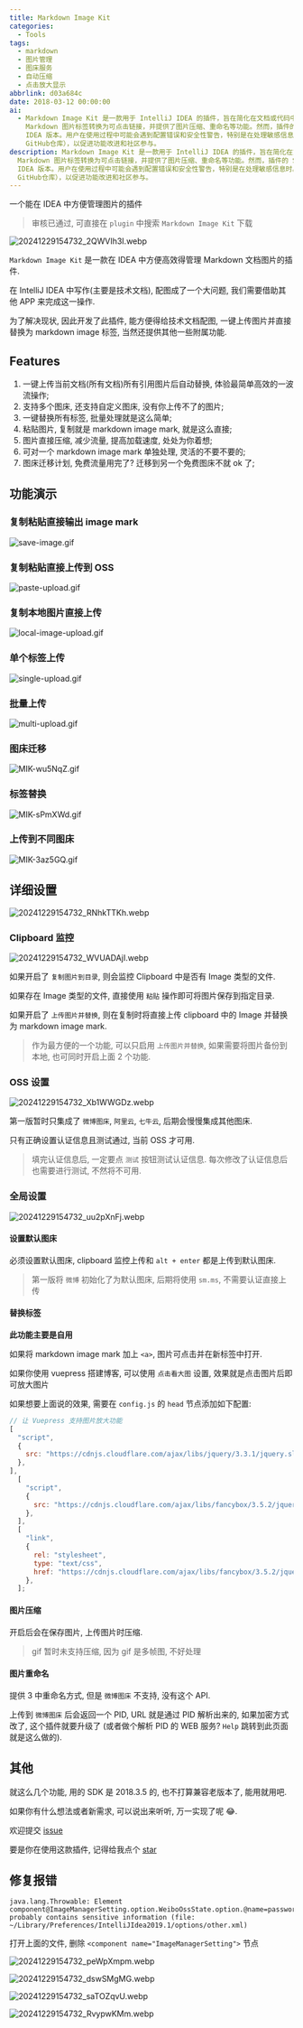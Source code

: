 ```yaml
---
title: Markdown Image Kit
categories:
  - Tools
tags:
  - markdown
  - 图片管理
  - 图床服务
  - 自动压缩
  - 点击放大显示
abbrlink: d03a684c
date: 2018-03-12 00:00:00
ai:
  - Markdown Image Kit 是一款用于 IntelliJ IDEA 的插件，旨在简化在文档或代码中添加和管理图像的过程。该工具集成了多种在线图床服务（如微博、阿里云、七牛云等），允许用户轻松上传图片并使用快捷键进行操作。它支持将
    Markdown 图片标签转换为可点击链接，并提供了图片压缩、重命名等功能。然而，插件的 SDK 采用的是2018.3.5版本，且可能不兼容较早的 IntelliJ
    IDEA 版本。用户在使用过程中可能会遇到配置错误和安全性警告，特别是在处理敏感信息时。此外，插件还提供了一个问题报告渠道（GitHub issue）以及鼓励用户给予支持的方式（star
    GitHub仓库），以促进功能改进和社区参与。
description: Markdown Image Kit 是一款用于 IntelliJ IDEA 的插件，旨在简化在文档或代码中添加和管理图像的过程。该工具集成了多种在线图床服务（如微博、阿里云、七牛云等），允许用户轻松上传图片并使用快捷键进行操作。它支持将
  Markdown 图片标签转换为可点击链接，并提供了图片压缩、重命名等功能。然而，插件的 SDK 采用的是2018.3.5版本，且可能不兼容较早的 IntelliJ
  IDEA 版本。用户在使用过程中可能会遇到配置错误和安全性警告，特别是在处理敏感信息时。此外，插件还提供了一个问题报告渠道（GitHub issue）以及鼓励用户给予支持的方式（star
  GitHub仓库），以促进功能改进和社区参与。
---
```


一个能在 IDEA 中方便管理图片的插件

> 审核已通过, 可直接在 `plugin` 中搜索 `Markdown Image Kit` 下载

![20241229154732_2QWVIh3I.webp](https://blog-1258270892.cos.ap-chengdu.myqcloud.com/source/image/20241229154732_2QWVIh3I.webp)

`Markdown Image Kit` 是一款在 IDEA 中方便高效得管理 Markdown 文档图片的插件.

在 IntelliJ IDEA 中写作(主要是技术文档), 配图成了一个大问题, 我们需要借助其他 APP 来完成这一操作.

为了解决现状, 因此开发了此插件, 能方便得给技术文档配图, 一键上传图片并直接替换为 markdown image 标签, 当然还提供其他一些附属功能.

## Features

1. 一键上传当前文档(所有文档)所有引用图片后自动替换, 体验最简单高效的一波流操作;
2. 支持多个图床, 还支持自定义图床, 没有你上传不了的图片;
3. 一键替换所有标签, 批量处理就是这么简单;
4. 粘贴图片, 复制就是 markdown image mark, 就是这么直接;
5. 图片直接压缩, 减少流量, 提高加载速度, 处处为你着想;
6. 可对一个 markdown image mark 单独处理, 灵活的不要不要的;
7. 图床迁移计划, 免费流量用完了? 迁移到另一个免费图床不就 ok 了;

## 功能演示

### 复制粘贴直接输出 image mark

![save-image.gif](https://blog-1258270892.cos.ap-chengdu.myqcloud.com/source/image/save-image.gif)

### 复制粘贴直接上传到 OSS

![paste-upload.gif](https://blog-1258270892.cos.ap-chengdu.myqcloud.com/source/image/paste-upload.gif)

### 复制本地图片直接上传

![local-image-upload.gif](https://blog-1258270892.cos.ap-chengdu.myqcloud.com/source/image/local-image-upload.gif)

### 单个标签上传

![single-upload.gif](https://blog-1258270892.cos.ap-chengdu.myqcloud.com/source/image/single-upload.gif)

### 批量上传

![multi-upload.gif](https://blog-1258270892.cos.ap-chengdu.myqcloud.com/source/image/multi-upload.gif)

### 图床迁移

![MIK-wu5NqZ.gif](https://blog-1258270892.cos.ap-chengdu.myqcloud.com/source/image/MIK-wu5NqZ.gif)

### 标签替换

![MIK-sPmXWd.gif](https://blog-1258270892.cos.ap-chengdu.myqcloud.com/source/image/MIK-sPmXWd.gif)

### 上传到不同图床

![MIK-3az5GQ.gif](https://blog-1258270892.cos.ap-chengdu.myqcloud.com/source/image/MIK-3az5GQ.gif)

## 详细设置

![20241229154732_RNhkTTKh.webp](https://blog-1258270892.cos.ap-chengdu.myqcloud.com/source/image/20241229154732_RNhkTTKh.webp)

### Clipboard 监控

![20241229154732_WVUADAjI.webp](https://blog-1258270892.cos.ap-chengdu.myqcloud.com/source/image/20241229154732_WVUADAjI.webp)

如果开启了 `复制图片到目录`, 则会监控 Clipboard 中是否有 Image 类型的文件.

如果存在 Image 类型的文件, 直接使用 `粘贴` 操作即可将图片保存到指定目录.

如果开启了 `上传图片并替换`, 则在复制时将直接上传 clipboard 中的 Image 并替换为 markdown image mark.

> 作为最方便的一个功能, 可以只启用 `上传图片并替换`, 如果需要将图片备份到本地, 也可同时开启上面 2 个功能.

### OSS 设置

![20241229154732_Xb1WWGDz.webp](https://blog-1258270892.cos.ap-chengdu.myqcloud.com/source/image/20241229154732_Xb1WWGDz.webp)

第一版暂时只集成了 `微博图床`, `阿里云`, `七牛云`, 后期会慢慢集成其他图床.

只有正确设置认证信息且测试通过, 当前 OSS 才可用.

> 填完认证信息后, 一定要点 `测试` 按钮测试认证信息.
> 每次修改了认证信息后也需要进行测试, 不然将不可用.

### 全局设置

![20241229154732_uu2pXnFj.webp](https://blog-1258270892.cos.ap-chengdu.myqcloud.com/source/image/20241229154732_uu2pXnFj.webp)

#### 设置默认图床

必须设置默认图床, clipboard 监控上传和 `alt + enter` 都是上传到默认图床.

> 第一版将 `微博` 初始化了为默认图床, 后期将使用 `sm.ms`, 不需要认证直接上传

#### 替换标签

**此功能主要是自用**

如果将 markdown image mark 加上 `<a>`, 图片可点击并在新标签中打开.

如果你使用 vuepress 搭建博客, 可以使用 `点击看大图` 设置, 效果就是点击图片后即可放大图片

如果想要上面说的效果, 需要在 `config.js` 的 `head` 节点添加如下配置:

```javascript
// 让 Vuepress 支持图片放大功能
[
  "script",
  {
    src: "https://cdnjs.cloudflare.com/ajax/libs/jquery/3.3.1/jquery.slim.min.js",
  },
],
  [
    "script",
    {
      src: "https://cdnjs.cloudflare.com/ajax/libs/fancybox/3.5.2/jquery.fancybox.min.js",
    },
  ],
  [
    "link",
    {
      rel: "stylesheet",
      type: "text/css",
      href: "https://cdnjs.cloudflare.com/ajax/libs/fancybox/3.5.2/jquery.fancybox.min.css",
    },
  ];
```

#### 图片压缩

开启后会在保存图片, 上传图片时压缩.

> gif 暂时未支持压缩, 因为 gif 是多帧图, 不好处理

#### 图片重命名

提供 3 中重命名方式, 但是 `微博图床` 不支持, 没有这个 API.

上传到 `微博图床` 后会返回一个 PID, URL 就是通过 PID 解析出来的,
如果加密方式改了, 这个插件就要升级了 (或者做个解析 PID 的 WEB 服务? `Help` 跳转到此页面就是这么做的).

## 其他

就这么几个功能, 用的 SDK 是 2018.3.5 的, 也不打算兼容老版本了, 能用就用吧.

如果你有什么想法或者新需求, 可以说出来听听, 万一实现了呢 😂.

欢迎提交 [issue](https://github.com/dong4j/markdown-image-kit/issues)

要是你在使用这款插件, 记得给我点个 [star](https://github.com/dong4j/markdown-image-kit)

## 修复报错

```
java.lang.Throwable: Element component@ImageManagerSetting.option.WeiboOssState.option.@name=password probably contains sensitive information (file: ~/Library/Preferences/IntelliJIdea2019.1/options/other.xml)
```

打开上面的文件, 删除 `<component name="ImageManagerSetting">` 节点

![20241229154732_peWpXmpm.webp](https://blog-1258270892.cos.ap-chengdu.myqcloud.com/source/image/20241229154732_peWpXmpm.webp)

![20241229154732_dswSMgMG.webp](https://blog-1258270892.cos.ap-chengdu.myqcloud.com/source/image/20241229154732_dswSMgMG.webp)

![20241229154732_saTOZqvU.webp](https://blog-1258270892.cos.ap-chengdu.myqcloud.com/source/image/20241229154732_saTOZqvU.webp)

![20241229154732_RvypwKMm.webp](https://blog-1258270892.cos.ap-chengdu.myqcloud.com/source/image/20241229154732_RvypwKMm.webp)
